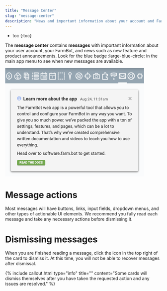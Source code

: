 ```yaml
---
title: "Message Center"
slug: "message-center"
description: "News and important information about your account and FarmBot :email:"
---
```


* toc
{:toc}

The **message center** contains **messages** with important information about your user account, your FarmBot, and news such as new feature and product announcements. Look for the blue badge :large-blue-circle: in the main app menu to see when new messages are available.

![Screen Shot 2020-08-24 at 11.32.38 AM.png](_images/Screen_Shot_2020-08-24_at_11.32.38_AM.png)

# Message actions
Most messages will have buttons, links, input fields, dropdown menus, and other types of actionable UI elements. We recommend you fully read each message and take any necessary actions before dismissing it.

# Dismissing messages
When you are finished reading a message, click the <i class='fa fa-times'></i> icon in the top right of the card to dismiss it. At this time, you will not be able to recover messages after dismissal.

{%
include callout.html
type="info"
title=""
content="Some cards will dismiss themselves after you have taken the requested action and any issues are resolved."
%}

